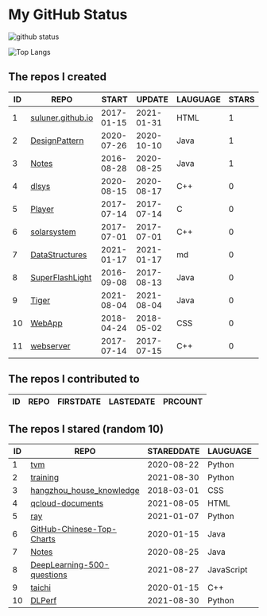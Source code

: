 # My GitHub Status

<img src="https://github-readme-stats-1.yihong0618.vercel.app/api?username=ThaddeusJiang&show_icons=true&&&hide_title=true&count_private=true" alt="github status" />

![Top Langs](https://github-readme-stats-1.yihong0618.vercel.app/api/top-langs/?username=ThaddeusJiang&layout=compact)

<!--START_SECTION:my_github-->
## The repos I created
| ID |                               REPO                                |   START    |   UPDATE   | LAUGUAGE | STARS |
|----|-------------------------------------------------------------------|------------|------------|----------|-------|
|  1 | [suluner.github.io](https://github.com/suluner/suluner.github.io) | 2017-01-15 | 2021-01-31 | HTML     |     1 |
|  2 | [DesignPattern](https://github.com/suluner/DesignPattern)         | 2020-07-26 | 2020-10-10 | Java     |     1 |
|  3 | [Notes](https://github.com/suluner/Notes)                         | 2016-08-28 | 2020-08-25 | Java     |     1 |
|  4 | [dlsys](https://github.com/suluner/dlsys)                         | 2020-08-15 | 2020-08-17 | C++      |     0 |
|  5 | [Player](https://github.com/suluner/Player)                       | 2017-07-14 | 2017-07-14 | C        |     0 |
|  6 | [solarsystem](https://github.com/suluner/solarsystem)             | 2017-07-01 | 2017-07-01 | C++      |     0 |
|  7 | [DataStructures](https://github.com/suluner/DataStructures)       | 2021-01-17 | 2021-01-17 | md       |     0 |
|  8 | [SuperFlashLight](https://github.com/suluner/SuperFlashLight)     | 2016-09-08 | 2017-08-13 | Java     |     0 |
|  9 | [Tiger](https://github.com/suluner/Tiger)                         | 2021-08-04 | 2021-08-04 | Java     |     0 |
| 10 | [WebApp](https://github.com/suluner/WebApp)                       | 2018-04-24 | 2018-05-02 | CSS      |     0 |
| 11 | [webserver](https://github.com/suluner/webserver)                 | 2017-07-14 | 2017-07-15 | C++      |     0 |

## The repos I contributed to
| ID | REPO | FIRSTDATE | LASTEDATE | PRCOUNT |
|----|------|-----------|-----------|---------|

## The repos I stared (random 10)
| ID |                                         REPO                                          | STAREDDATE |  LAUGUAGE  | LATESTUPDATE |
|----|---------------------------------------------------------------------------------------|------------|------------|--------------|
|  1 | [tvm](https://github.com/tqchen/tvm)                                                  | 2020-08-22 | Python     | 2021-09-05   |
|  2 | [training](https://github.com/mlcommons/training)                                     | 2021-08-30 | Python     | 2021-11-04   |
|  3 | [hangzhou_house_knowledge](https://github.com/houshanren/hangzhou_house_knowledge)    | 2018-03-01 | CSS        | 2021-11-04   |
|  4 | [qcloud-documents](https://github.com/tencentyun/qcloud-documents)                    | 2021-08-05 | HTML       | 2021-11-04   |
|  5 | [ray](https://github.com/ray-project/ray)                                             | 2021-01-07 | Python     | 2021-11-05   |
|  6 | [GitHub-Chinese-Top-Charts](https://github.com/kon9chunkit/GitHub-Chinese-Top-Charts) | 2020-01-15 | Java       | 2021-11-04   |
|  7 | [Notes](https://github.com/suluner/Notes)                                             | 2020-08-25 | Java       | 2020-08-25   |
|  8 | [DeepLearning-500-questions](https://github.com/scutan90/DeepLearning-500-questions)  | 2021-08-27 | JavaScript | 2021-11-04   |
|  9 | [taichi](https://github.com/taichi-dev/taichi)                                        | 2020-01-15 | C++        | 2021-11-04   |
| 10 | [DLPerf](https://github.com/Oneflow-Inc/DLPerf)                                       | 2021-08-30 | Python     | 2021-10-29   |

<!--END_SECTION:my_github-->